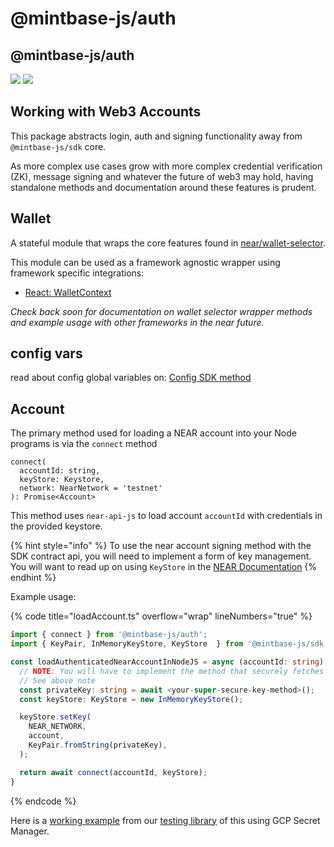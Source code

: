 # @mintbase-js/auth

## @mintbase-js/auth

![](https://img.shields.io/npm/dw/@mintbase-js/auth) ![](https://img.shields.io/bundlephobia/min/@mintbase-js/auth)

## Working with Web3 Accounts

This package abstracts login, auth and signing functionality away from `@mintbase-js/sdk` core.

As more complex use cases grow with more complex credential verification (ZK), message signing and whatever the future of web3 may hold, having standalone methods and documentation around these features is prudent.

## Wallet

A stateful module that wraps the core features found in [near/wallet-selector](https://github.com/near/wallet-selector/).

This module can be used as a framework agnostic wrapper using framework specific integrations:

* [React: WalletContext](../react/#walletcontext)

_Check back soon for documentation on wallet selector wrapper methods and example usage with other frameworks in the near future._

## config vars

read about config global variables on: [Config SDK method](https://docs.mintbase.io/dev/mintbase-sdk-ref/sdk/config)

## Account

The primary method used for loading a NEAR account into your Node programs is via the `connect` method

```
connect(
  accountId: string,
  keyStore: Keystore,
  network: NearNetwork = 'testnet'
): Promise<Account>
```

This method uses `near-api-js` to load account `accountId` with credentials in the provided keystore.

{% hint style="info" %}
To use the near account signing method with the SDK contract api, you will need to implement a form of key management. You will want to read up on using `KeyStore` in the [NEAR Documentation](https://docs.near.org/tools/near-api-js/quick-reference#key-store)
{% endhint %}

Example usage:

{% code title="loadAccount.ts" overflow="wrap" lineNumbers="true" %}
```typescript
import { connect } from '@mintbase-js/auth';
import { KeyPair, InMemoryKeyStore, KeyStore  } from '@mintbase-js/sdk';

const loadAuthenticatedNearAccountInNodeJS = async (accountId: string) => {
  // NOTE: You will have to implement the method that securely fetches your private key.
  // See above note
  const privateKey: string = await <your-super-secure-key-method>();
  const keyStore: KeyStore = new InMemoryKeyStore();

  keyStore.setKey(
    NEAR_NETWORK,
    account,
    KeyPair.fromString(privateKey),
  );

  return await connect(accountId, keyStore);
}
```
{% endcode %}

Here is a [working example](https://github.com/Mintbase/mintbase-js/blob/beta/packages/testing/src/utils.ts#L7) from our [testing library](../testing/) of this using GCP Secret Manager.
